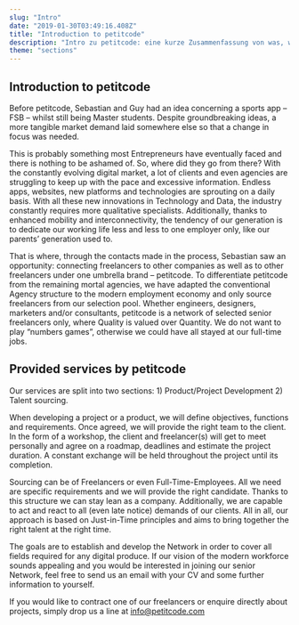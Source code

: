 ```yaml
---
slug: "Intro"
date: "2019-01-30T03:49:16.408Z"
title: "Introduction to petitcode"
description: "Intro zu petitcode: eine kurze Zusammenfassung von was, wann und wie."
theme: "sections"
---
```


<Sections>
<Section>
<SectionContent>

# Introduction to petitcode

Before petitcode, Sebastian and Guy had an idea concerning a sports app – FSB – whilst still being Master students. Despite groundbreaking ideas, a more tangible market demand laid somewhere else so that a change in focus was needed.

This is probably something most Entrepreneurs have eventually faced and there is nothing to be ashamed of. So, where did they go from there? With the constantly evolving digital market, a lot of clients and even agencies are struggling to keep up with the pace and excessive information. Endless apps, websites, new platforms and technologies are sprouting on a daily basis. With all these new innovations in Technology and Data, the industry constantly requires more qualitative specialists. Additionally, thanks to enhanced mobility and interconnectivity, the tendency of our generation is to dedicate our working life less and less to one employer only, like our parents’ generation used to.

That is where, through the contacts made in the process, Sebastian saw an opportunity: connecting freelancers to other companies as well as to other freelancers under one umbrella brand – petitcode. To differentiate petitcode from the remaining mortal agencies, we have adapted the conventional Agency structure to the modern employment economy and only source freelancers from our selection pool. Whether engineers, designers, marketers and/or consultants, petitcode is a network of selected senior freelancers only, where Quality is valued over Quantity. We do not want to play “numbers games”, otherwise we could have all stayed at our full-time jobs.

</SectionContent>
</Section>
<Section reverse>
<SectionContent>

## Provided services by petitcode

Our services are split into two sections: 1) Product/Project Development 2) Talent sourcing.

When developing a project or a product, we will define objectives, functions and requirements. Once agreed, we will provide the right team to the client. 
In the form of a workshop, the client and freelancer(s) will get to meet personally and agree on a roadmap, deadlines and estimate the project duration. 
A constant exchange will be held throughout the project until its completion.

Sourcing can be of Freelancers or even Full-Time-Employees. All we need are specific requirements and we will provide the right candidate.
Thanks to this structure we can stay lean as a company. Additionally, we are capable to act and react to all (even late notice) demands of our clients. All in all, our approach is based on Just-in-Time principles and aims to bring together the right talent at the right time.

The goals are to establish and develop the Network in order to cover all fields required for any digital produce. If our vision of the modern workforce sounds appealing and you would be interested in joining our senior Network, feel free to send us an email with your CV and some further information to yourself.

If you would like to contract one of our freelancers or enquire directly about projects, simply drop us a line at info@petitcode.com

</SectionContent>
</Section>
</Sections>